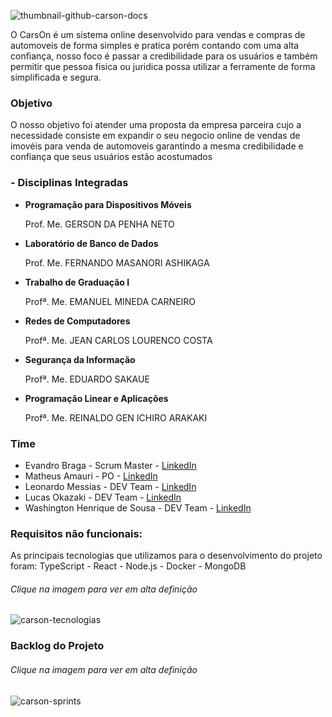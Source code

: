 ![thumbnail-github-carson-docs](https://user-images.githubusercontent.com/54003876/133915623-52bc43dd-b6dc-4d95-af48-1c29b7f92ab4.png)

O CarsOn é um sistema online desenvolvido para vendas e compras de automoveis de forma simples e pratica porém contando com uma alta confiança, nosso foco é passar a credibilidade para os usuários e também permitir que pessoa fisica ou juridica possa utilizar a ferramente de forma simplificada e segura.

### Objetivo
O nosso objetivo foi atender uma proposta da empresa parceira cujo a necessidade consiste em expandir o seu negocio online de vendas de imovéis para venda de automoveis garantindo a mesma credibilidade e confiança que seus usuários estão acostumados


### - Disciplinas Integradas

- **Programação para Dispositivos Móveis**

    Prof. Me. GERSON DA PENHA NETO

- **Laboratório de Banco de Dados**

    Prof. Me. FERNANDO MASANORI ASHIKAGA

- **Trabalho de Graduação I**

    Profª. Me. EMANUEL MINEDA CARNEIRO
 
- **Redes de Computadores**

    Profª. Me. JEAN CARLOS LOURENCO COSTA
        
- **Segurança da Informação**

    Profª. Me. EDUARDO SAKAUE
        
- **Programação Linear e Aplicações**

    Profª. Me. REINALDO GEN ICHIRO ARAKAKI
    

### Time

- Evandro Braga - Scrum Master - [LinkedIn](https://www.linkedin.com/in/evandro-rodrigues-de-melo-braga-1aa677149/)
- Matheus Amauri - PO - [LinkedIn](https://www.linkedin.com/in/matheus-campos-9b8550192)
- Leonardo Messias  - DEV Team - [LinkedIn](https://www.linkedin.com/in/leonardo-messias-89568818a/)
- Lucas Okazaki - DEV Team - [LinkedIn](https://www.linkedin.com/in/lucas-okazaki-83a1b0193/)
- Washington Henrique de Sousa - DEV Team - [LinkedIn](https://www.linkedin.com/in/justhenrique/)


### Requisitos não funcionais:
As principais tecnologias que utilizamos para o desenvolvimento do projeto foram: TypeScript - React - Node.js - Docker - MongoDB
###### *Clique na imagem para ver em alta definição*
![carson-tecnologias](https://user-images.githubusercontent.com/54003876/133913883-b2548894-17a7-4958-909e-8b110eb760d8.png)

### Backlog do Projeto
###### *Clique na imagem para ver em alta definição*
![carson-sprints](https://user-images.githubusercontent.com/54003876/133915263-0b1b4475-1711-4739-9ea0-4ed7e24ccf2f.png)
